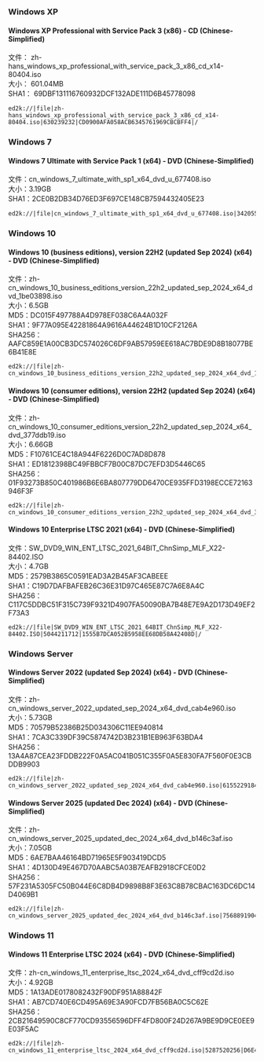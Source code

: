 ### Windows XP
#### Windows XP Professional with Service Pack 3 (x86) - CD (Chinese-Simplified)  
文件： zh-hans_windows_xp_professional_with_service_pack_3_x86_cd_x14-80404.iso  
大小： 601.04MB  
SHA1： 69DBF131116760932DCF132ADE111D6B45778098  
~~~
ed2k://|file|zh-hans_windows_xp_professional_with_service_pack_3_x86_cd_x14-80404.iso|630239232|CD0900AFA058ACB6345761969CBCBFF4|/
~~~

### Windows 7  
#### Windows 7 Ultimate with Service Pack 1 (x64) - DVD (Chinese-Simplified)  
文件：cn_windows_7_ultimate_with_sp1_x64_dvd_u_677408.iso  
大小：3.19GB  
SHA1：2CE0B2DB34D76ED3F697CE148CB7594432405E23  
~~~
ed2k://|file|cn_windows_7_ultimate_with_sp1_x64_dvd_u_677408.iso|3420557312|B58548681854236C7939003B583A8078|/
~~~

### Windows 10
#### Windows 10 (business editions), version 22H2 (updated Sep 2024) (x64) - DVD (Chinese-Simplified)
文件：zh-cn_windows_10_business_editions_version_22h2_updated_sep_2024_x64_dvd_1be03898.iso  
大小：6.5GB  
MD5：DC015F497788A4D978EF038C6A4A032F  
SHA1：9F77A095E42281864A9616A44624B1D10CF2126A  
SHA256：AAFC859E1A00CB3DC574026C6DF9AB57959EE618AC7BDE9D8B18077BE6B41E8E
~~~
ed2k://|file|zh-cn_windows_10_business_editions_version_22h2_updated_sep_2024_x64_dvd_1be03898.iso|6979913728|3A3FFE4A6C0478EBDF766793662B1EC9|/
~~~

#### Windows 10 (consumer editions), version 22H2 (updated Sep 2024) (x64) - DVD (Chinese-Simplified)
文件：zh-cn_windows_10_consumer_editions_version_22h2_updated_sep_2024_x64_dvd_377ddb19.iso  
大小：6.66GB  
MD5：F10761CE4C18A944F6226D0C7AD8D878  
SHA1：ED1812398BC49FBBCF7B00C87DC7EFD3D5446C65  
SHA256：01F93273B850C401986B6E6BA807779DD6470CE935FFD3198ECCE72163946F3F
```
ed2k://|file|zh-cn_windows_10_consumer_editions_version_22h2_updated_sep_2024_x64_dvd_377ddb19.iso|7155963904|0EBF12D59A9EFAC793FA9C61D9B1B270|/
```

#### Windows 10 Enterprise LTSC 2021 (x64) - DVD (Chinese-Simplified)
文件：SW_DVD9_WIN_ENT_LTSC_2021_64BIT_ChnSimp_MLF_X22-84402.ISO  
大小：4.7GB  
MD5：2579B3865C0591EAD3A2B45AF3CABEEE  
SHA1：C19D7DAFBAFEB26C36E31D97C465E87C7A6E8A4C  
SHA256：C117C5DDBC51F315C739F9321D4907FA50090BA7B48E7E9A2D173D49EF2F73A3
```
ed2k://|file|SW_DVD9_WIN_ENT_LTSC_2021_64BIT_ChnSimp_MLF_X22-84402.ISO|5044211712|1555B7DCA052B5958EE68DB58A42408D|/
```
### Windows Server
#### Windows Server 2022 (updated Sep 2024) (x64) - DVD (Chinese-Simplified)
文件：zh-cn_windows_server_2022_updated_sep_2024_x64_dvd_cab4e960.iso  
大小：5.73GB  
MD5：70579B52386B25D034306C11EE940814  
SHA1：7CA3C339DF39C5874742D3B231B1EB963F63BDA4  
SHA256：13A4A87CEA23FDDB222F0A5AC041B051C355F0A5E830FA7F560F0E3CBDDB9903
```
ed2k://|file|zh-cn_windows_server_2022_updated_sep_2024_x64_dvd_cab4e960.iso|6155229184|3B389D2652259B8BA29E4736E701616A|/
```
#### Windows Server 2025 (updated Dec 2024) (x64) - DVD (Chinese-Simplified)
文件：zh-cn_windows_server_2025_updated_dec_2024_x64_dvd_b146c3af.iso  
大小：7.05GB  
MD5：6AE7BAA46164BD71965E5F903419DCD5  
SHA1：4D130D49E467D70AABC5A03B7EAFB2918CFCE0D2  
SHA256：57F231A5305FC50B044E6C8DB4D9898B8F3E63C8B78CBAC163DC6DC14D4069B1
```
ed2k://|file|zh-cn_windows_server_2025_updated_dec_2024_x64_dvd_b146c3af.iso|7568891904|86302FAA2CB7EA56A873AA695847DF8A|/
```

### Windows 11
#### Windows 11 Enterprise LTSC 2024 (x64) - DVD (Chinese-Simplified)
文件：zh-cn_windows_11_enterprise_ltsc_2024_x64_dvd_cff9cd2d.iso  
大小：4.92GB  
MD5：1A13ADE0178082432F90DF951A88842F  
SHA1：AB7CD740E6CD495A69E3A90FCD7FB56BA0C5C62E  
SHA256：2CB21649590C8CF770CD93556596DFF4FD800F24D267A9BE9D9CE0EE9E03F5AC
```
ed2k://|file|zh-cn_windows_11_enterprise_ltsc_2024_x64_dvd_cff9cd2d.iso|5287520256|D6E4FE0BA5FD8A2F22FC9C0326481791|/
```

